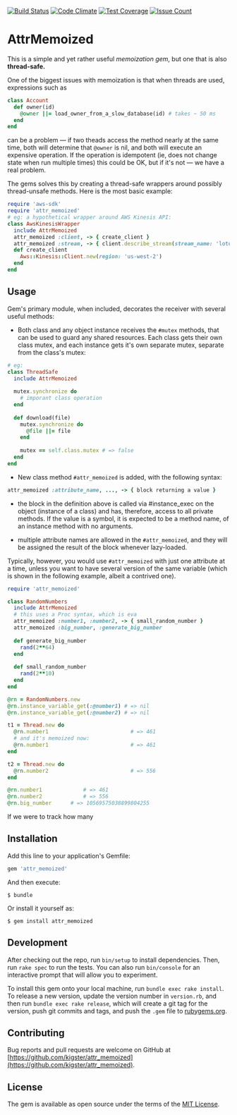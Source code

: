 [![Build Status](https://travis-ci.org/kigster/attr_memoized.svg?branch=master)](https://travis-ci.org/kigster/attr_memoized)
[![Code Climate](https://codeclimate.com/github/kigster/attr_memoized/badges/gpa.svg)](https://codeclimate.com/github/kigster/attr_memoized)
[![Test Coverage](https://codeclimate.com/github/kigster/attr_memoized/badges/coverage.svg)](https://codeclimate.com/github/kigster/attr_memoized/coverage)
[![Issue Count](https://codeclimate.com/github/kigster/attr_memoized/badges/issue_count.svg)](https://codeclimate.com/github/kigster/attr_memoized)

# AttrMemoized

This is a simple and yet rather useful *memoization gem*, but one that is also **thread-safe.**

One of the biggest issues with memoization is that when threads are used, expressions such as 

```ruby
class Account
  def owner(id)
    @owner ||= load_owner_from_a_slow_database(id) # takes ~ 50 ms
  end
end
```

can be a problem — if two theads access the method nearly at the same time, both will determine that `@owner` is nil, and both will execute an expensive operation. If the operation is idempotent (ie, does not change state when run multiple times) this could be OK, but if it's not — we have a real problem.

The gems solves this by creating a thread-safe wrappers around possibly thread-unsafe methods.  Here is the most basic example:

```ruby
require 'aws-sdk'
require 'attr_memoized'
# eg: a hypothetical wrapper around AWS Kinesis API:
class AwsKinesisWrapper
  include AttrMemoized
  attr_memoized :client, -> { create_client } 
  attr_memoized :stream, -> { client.describe_stream(stream_name: 'lotus') }
  def create_client
    Aws::Kinesis::Client.new(region: 'us-west-2')
  end
end

```  

## Usage

Gem's primary module, when included, decorates the receiver with several useful
methods:

  * Both class and any object instance receives the `#mutex` methods, that can be used
    to guard any shared resources. Each class gets their own class mutex,
    and each instance gets it's own separate mutex, separate from the class's mutex:

```ruby
# eg:
class ThreadSafe
  include AttrMemoized
  
  mutex.synchronize do 
    # imporant class operation
  end
  
  def download(file)
    mutex.synchronize do
      @file ||= file
    end
    
    mutex == self.class.mutex # => false
  end
end

```    
     
  * New class method `#attr_memoized` is added, with the following syntax:

```ruby
attr_memoized :attribute_name, ..., -> { block returning a value }
```

  * the block in the definition above is called via #instance_exec on the
     object (instance of a class) and has, therefore, access to all private
     methods. If the value is a symbol, it is expected to be a method name, 
     of an instance method with no arguments.
     
  * multiple attribute names are allowed in the `#attr_memoized`, and they
 will be assigned the result of the block whenever lazy-loaded.

Typically, however, you would use `#attr_memoized` with just one attribute at
a time, unless you want to have several version of the same variable (which 
is shown in the following example, albeit a contrived one).
     

```ruby
require 'attr_memoized'

class RandomNumbers
  include AttrMemoized
  # this uses a Proc syntax, which is eva
  attr_memoized :number1, :number2, -> { small_random_number }
  attr_memoized :big_number, :generate_big_number
  
  def generate_big_number
    rand(2**64)
  end
  
  def small_random_number
    rand(2**10)
  end
end

@rn = RandomNumbers.new
@rn.instance_variable_get(:@number1) # => nil
@rn.instance_variable_get(:@number2) # => nil

t1 = Thread.new do 
  @rn.number1                          # => 461
  # and it's memoized now:
  @rn.number1                          # => 461
end

t2 = Thread.new do 
  @rn.number2                          # => 556
end

@rn.number1 			# => 461
@rn.number2 			# => 556
@rn.big_number 		# => 10569575038899804255
```

If we were to track how many 

## Installation

Add this line to your application's Gemfile:

```ruby
gem 'attr_memoized'
```

And then execute:

    $ bundle

Or install it yourself as:

    $ gem install attr_memoized


## Development

After checking out the repo, run `bin/setup` to install dependencies. Then, run `rake spec` to run the tests. You can also run `bin/console` for an interactive prompt that will allow you to experiment.

To install this gem onto your local machine, run `bundle exec rake install`. To release a new version, update the version number in `version.rb`, and then run `bundle exec rake release`, which will create a git tag for the version, push git commits and tags, and push the `.gem` file to [rubygems.org](https://rubygems.org).

## Contributing

Bug reports and pull requests are welcome on GitHub at [https://github.com/kigster/attr_memoized](https://github.com/kigster/attr_memoized).

## License

The gem is available as open source under the terms of the [MIT License](http://opensource.org/licenses/MIT).
